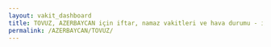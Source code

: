 ```yaml
---
layout: vakit_dashboard
title: TOVUZ, AZERBAYCAN için iftar, namaz vakitleri ve hava durumu - ilçe/eyalet seç
permalink: /AZERBAYCAN/TOVUZ/
---
```


<script type="text/javascript">
  var GLOBAL_COUNTRY = 'AZERBAYCAN';
  var GLOBAL_CITY = 'TOVUZ';
  var GLOBAL_STATE = '';
  var lat = 72;
  var lon = 21;
</script>
